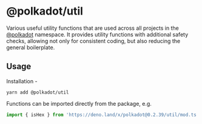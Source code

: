 # @polkadot/util

Various useful utility functions that are used across all projects in the [@polkadot](https://polkadot.js.org) namespace. It provides utility functions with additional safety checks, allowing not only for consistent coding, but also reducing the general boilerplate.

## Usage

Installation -

```
yarn add @polkadot/util
```

Functions can be imported directly from the package, e.g.

```js
import { isHex } from 'https://deno.land/x/polkadot@0.2.39/util/mod.ts';
```
